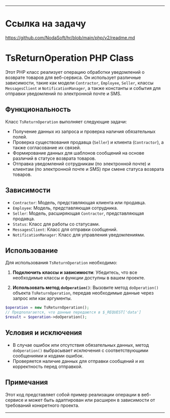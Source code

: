 
---
# Ссылка на задачу

https://github.com/NodaSoft/hr/blob/main/php/v2/readme.md

# TsReturnOperation PHP Class

Этот PHP класс реализует операцию обработки уведомлений о возврате товаров для веб-сервиса. Он использует различные зависимости, такие как модели `Contractor`, `Employee`, `Seller`, классы `MessagesClient` и `NotificationManager`, а также константы и события для отправки уведомлений по электронной почте и SMS.

## Функциональность

Класс `TsReturnOperation` выполняет следующие задачи:

- Получение данных из запроса и проверка наличия обязательных полей.
- Проверка существования продавца (`Seller`) и клиента (`Contractor`), а также согласование их связей.
- Формирование данных для шаблонов сообщений на основе различий в статусе возврата товаров.
- Отправка уведомлений сотрудникам (по электронной почте) и клиентам (по электронной почте и SMS) при смене статуса возврата товаров.

## Зависимости

- `Contractor`: Модель, представляющая клиента или продавца.
- `Employee`: Модель, представляющая сотрудника.
- `Seller`: Модель, расширяющая `Contractor`, представляющая продавца.
- `Status`: Класс для работы со статусами.
- `MessagesClient`: Класс для отправки сообщений.
- `NotificationManager`: Класс для управления уведомлениями.

## Использование

Для использования `TsReturnOperation` необходимо:

1. **Подключить классы и зависимости**: Убедитесь, что все необходимые классы и функции доступны в вашем проекте.

2. **Использовать метод `doOperation()`**: Вызовите метод `doOperation()` объекта `TsReturnOperation`, передав необходимые данные через запрос или как аргументы.

```php
$operation = new TsReturnOperation();
// Предполагается, что данные передаются в $_REQUEST['data']
$result = $operation->doOperation();
```

## Условия и исключения

- В случае ошибок или отсутствия обязательных данных, метод `doOperation()` выбрасывает исключения с соответствующими сообщениями и кодами ошибок.
- Проверяется наличие данных для отправки сообщений и их корректность перед отправкой.

## Примечания

Этот код представляет собой пример реализации операции в веб-сервисе и может быть адаптирован или расширен в зависимости от требований конкретного проекта.

---
